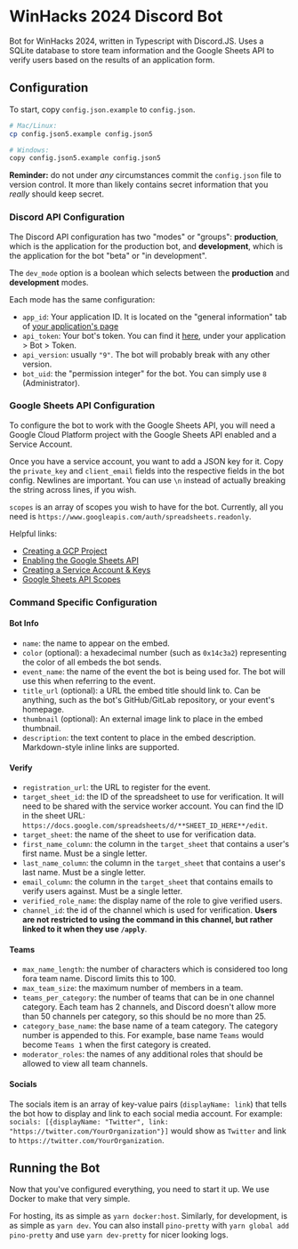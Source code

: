 # WinHacks 2024 Discord Bot

Bot for WinHacks 2024, written in Typescript with Discord.JS. Uses a SQLite database to store team information and the Google Sheets API to verify users based on the results of an application form.

## Configuration

To start, copy `config.json.example` to `config.json`.

```bash
# Mac/Linux:
cp config.json5.example config.json5

# Windows:
copy config.json5.example config.json5
```

**Reminder:** do not under _any_ circumstances commit the `config.json` file to version control. It more than likely contains secret information that you _really_ should keep secret.

### Discord API Configuration

The Discord API configuration has two "modes" or "groups": **production**, which is the application for the production bot, and **development**, which is the application for the bot "beta" or "in development".

The `dev_mode` option is a boolean which selects between the **production** and **development** modes.

Each mode has the same configuration:

-   `app_id`: Your application ID. It is located on the "general information" tab of [your application's page](https://discord.com/developers/applications)
-   `api_token`: Your bot's token. You can find it [here](https://discord.com/developers/applications), under your application > Bot > Token.
-   `api_version`: usually `"9"`. The bot will probably break with any other version.
-   `bot_uid`: the "permission integer" for the bot. You can simply use `8` (Administrator).

### Google Sheets API Configuration

To configure the bot to work with the Google Sheets API, you will need a Google Cloud Platform project with the Google Sheets API enabled and a Service Account.

Once you have a service account, you want to add a JSON key for it. Copy the `private_key` and `client_email` fields into the respective fields in the bot config. Newlines are important. You can use `\n` instead of actually breaking the string across lines, if you wish.

`scopes` is an array of scopes you wish to have for the bot. Currently, all you need is `https://www.googleapis.com/auth/spreadsheets.readonly`.

Helpful links:

-   [Creating a GCP Project](https://developers.google.com/workspace/guides/create-project)
-   [Enabling the Google Sheets API](https://developers.google.com/workspace/guides/enable-apis)
-   [Creating a Service Account & Keys](https://developers.google.com/workspace/guides/create-credentials#service-account)
-   [Google Sheets API Scopes](https://developers.google.com/identity/protocols/oauth2/scopes#sheets)

### Command Specific Configuration

#### Bot Info

-   `name`: the name to appear on the embed.
-   `color` (optional): a hexadecimal number (such as `0x14c3a2`) representing the color of all embeds the bot sends.
-   `event_name`: the name of the event the bot is being used for. The bot will use this when referring to the event.
-   `title_url` (optional): a URL the embed title should link to. Can be anything, such as the bot's GitHub/GitLab repository, or your event's homepage.
-   `thumbnail` (optional): An external image link to place in the embed thumbnail.
-   `description`: the text content to place in the embed description. Markdown-style inline links are supported.

#### Verify

-   `registration_url`: the URL to register for the event.
-   `target_sheet_id`: the ID of the spreadsheet to use for verification. It will need to be shared with the service worker account. You can find the ID in the sheet URL: `https://docs.google.com/spreadsheets/d/**SHEET_ID_HERE**/edit`.
-   `target_sheet`: the name of the sheet to use for verification data.
-   `first_name_column`: the column in the `target_sheet` that contains a user's first name. Must be a single letter.
-   `last_name_column`: the column in the `target_sheet` that contains a user's last name. Must be a single letter.
-   `email_column`: the column in the `target_sheet` that contains emails to verify users against. Must be a single letter.
-   `verified_role_name`: the display name of the role to give verified users.
-   `channel_id`: the id of the channel which is used for verification. **Users are not restricted to using the command in this channel, but rather linked to it when they use `/apply`**.

#### Teams

-   `max_name_length`: the number of characters which is considered too long fora team name. Discord limits this to 100.
-   `max_team_size`: the maximum number of members in a team.
-   `teams_per_category`: the number of teams that can be in one channel category. Each team has 2 channels, and Discord doesn't allow more than 50 channels per category, so this should be no more than 25.
-   `category_base_name`: the base name of a team category. The category number is appended to this. For example, base name `Teams` would become `Teams 1` when the first category is created.
-   `moderator_roles`: the names of any additional roles that should be allowed to view all team channels.

#### Socials

The socials item is an array of key-value pairs (`displayName: link`) that tells the bot how to display and link to each social media account. For example: `socials: [{displayName: "Twitter", link: "https://twitter.com/YourOrganization"}]` would show as `Twitter` and link to `https://twitter.com/YourOrganization`.

## Running the Bot

Now that you've configured everything, you need to start it up. We use Docker to make that very simple.

For hosting, its as simple as `yarn docker:host`. Similarly, for development, is as simple as `yarn dev`. You can also install `pino-pretty` with `yarn global add pino-pretty` and use `yarn dev-pretty` for nicer looking logs.
